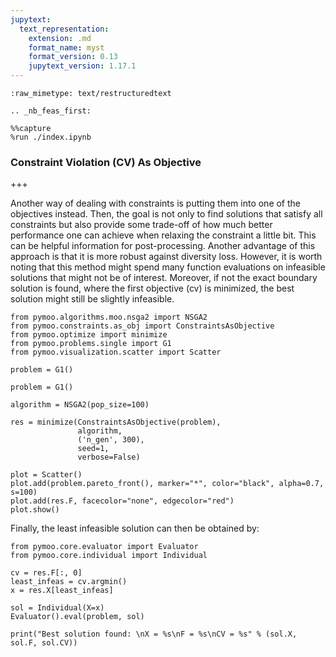 ```yaml
---
jupytext:
  text_representation:
    extension: .md
    format_name: myst
    format_version: 0.13
    jupytext_version: 1.17.1
---
```


```{raw-cell}
:raw_mimetype: text/restructuredtext

.. _nb_feas_first:
```

```{code-cell} ipython3
%%capture
%run ./index.ipynb
```

### Constraint Violation (CV) As Objective

+++

Another way of dealing with constraints is putting them into one of the objectives instead. Then, the goal is not only to find solutions that satisfy all constraints but also provide some trade-off of how much better performance one can achieve when relaxing the constraint a little bit. This can be helpful information for post-processing. Another advantage of this approach is that it is more robust against diversity loss. However, it is worth noting that this method might spend many function evaluations on infeasible solutions that might not be of interest. Moreover, if not the exact boundary solution is found, where the first objective (cv) is minimized, the best solution might still be slightly infeasible.

```{code-cell} ipython3
from pymoo.algorithms.moo.nsga2 import NSGA2
from pymoo.constraints.as_obj import ConstraintsAsObjective
from pymoo.optimize import minimize
from pymoo.problems.single import G1
from pymoo.visualization.scatter import Scatter

problem = G1()

problem = G1()

algorithm = NSGA2(pop_size=100)

res = minimize(ConstraintsAsObjective(problem),
               algorithm,
               ('n_gen', 300),
               seed=1,
               verbose=False)

plot = Scatter()
plot.add(problem.pareto_front(), marker="*", color="black", alpha=0.7, s=100)
plot.add(res.F, facecolor="none", edgecolor="red")
plot.show()
```

Finally, the least infeasible solution can then be obtained by:

```{code-cell} ipython3
from pymoo.core.evaluator import Evaluator
from pymoo.core.individual import Individual

cv = res.F[:, 0]
least_infeas = cv.argmin()
x = res.X[least_infeas]

sol = Individual(X=x)
Evaluator().eval(problem, sol)

print("Best solution found: \nX = %s\nF = %s\nCV = %s" % (sol.X, sol.F, sol.CV))
```
